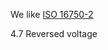 
We like [ISO 16750-2](https://github.com/rusefi/rusefi_documentation/blob/master/PDFs/ISO-16750-2-2010.pdf)

4.7 Reversed voltage